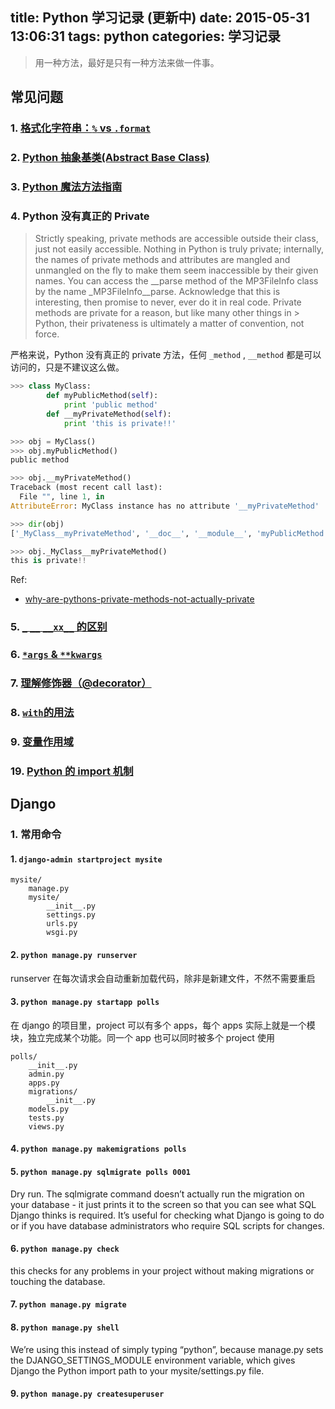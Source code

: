 title: Python 学习记录 (更新中)
date: 2015-05-31 13:06:31
tags: python
categories: 学习记录
---

<blockquote class="blockquote-center">用一种方法，最好是只有一种方法来做一件事。</blockquote>

## 常见问题
### 1. [格式化字符串：`%` vs `.format`](http://stackoverflow.com/questions/5082452/python-string-formatting-vs-format)
### 2. [Python 抽象基类(Abstract Base Class)](http://zaiste.net/2013/01/abstract_classes_in_python/)
### 3. [Python 魔法方法指南](http://pyzh.readthedocs.org/en/latest/python-magic-methods-guide.html)
<!-- more -->
### 4. Python 没有真正的 Private

> Strictly speaking, private methods are accessible outside their class, just not easily accessible. Nothing in Python is truly private; internally, the names of private methods and attributes are mangled and unmangled on the fly to make them seem inaccessible by their given names. You can access the \__parse method of the MP3FileInfo class by the name _MP3FileInfo__parse. Acknowledge that this is interesting, then promise to never, ever do it in real code. Private methods are private for a reason, but like many other things in > Python, their privateness is ultimately a matter of convention, not force.

严格来说，Python 没有真正的 private 方法，任何 `_method` , `__method` 都是可以访问的，只是不建议这么做。

```python
>>> class MyClass:
        def myPublicMethod(self):
            print 'public method'
        def __myPrivateMethod(self):
            print 'this is private!!'

>>> obj = MyClass()
>>> obj.myPublicMethod()
public method

>>> obj.__myPrivateMethod()
Traceback (most recent call last):
  File "", line 1, in
AttributeError: MyClass instance has no attribute '__myPrivateMethod'

>>> dir(obj)
['_MyClass__myPrivateMethod', '__doc__', '__module__', 'myPublicMethod']

>>> obj._MyClass__myPrivateMethod()
this is private!!
```

Ref:
- [why-are-pythons-private-methods-not-actually-private](http://stackoverflow.com/questions/70528/why-are-pythons-private-methods-not-actually-private)

### 5. [`_` `__` `__xx__` 的区别](http://igorsobreira.com/2010/09/16/difference-between-one-underline-and-two-underlines-in-python.html)

### 6. [`*args` & `**kwargs`](http://stackoverflow.com/questions/36901/what-does-double-star-and-star-do-for-python-parameters)

### 7. [理解修饰器（@decorator）](http://coolshell.cn/articles/11265.html)

### 8. [`with`的用法](http://blog.kissdata.com/2014/05/23/python-with.html)

### 9. [变量作用域](http://www.saltycrane.com/blog/2008/01/python-variable-scope-notes/)

### 19. [Python 的 import 机制](https://loggerhead.me/posts/python-de-import-ji-zhi.html)

## Django

### 1. 常用命令
#### 1. `django-admin startproject mysite`
```
mysite/
    manage.py
    mysite/
        __init__.py
        settings.py
        urls.py
        wsgi.py
```

#### 2. `python manage.py runserver`
runserver 在每次请求会自动重新加载代码，除非是新建文件，不然不需要重启

#### 3. `python manage.py startapp polls`
在 django 的项目里，project 可以有多个 apps，每个 apps 实际上就是一个模块，独立完成某个功能。同一个 app 也可以同时被多个 project 使用
```
polls/
    __init__.py
    admin.py
    apps.py
    migrations/
        __init__.py
    models.py
    tests.py
    views.py
```

#### 4. `python manage.py makemigrations polls`

#### 5. `python manage.py sqlmigrate polls 0001`
Dry run.
The sqlmigrate command doesn’t actually run the migration on your database - it just prints it to the screen so that you can see what SQL Django thinks is required. It’s useful for checking what Django is going to do or if you have database administrators who require SQL scripts for changes.

#### 6. `python manage.py check`
this checks for any problems in your project without making migrations or touching the database.

#### 7. `python manage.py migrate`

#### 8. `python manage.py shell`
We’re using this instead of simply typing “python”, because manage.py sets the DJANGO_SETTINGS_MODULE environment variable, which gives Django the Python import path to your mysite/settings.py file.

#### 9. `python manage.py createsuperuser`
